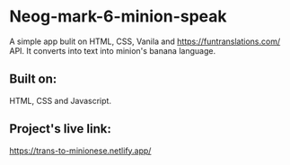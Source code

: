 # Neog-mark-6-minion-speak
A simple app bulit on HTML, CSS, Vanila and https://funtranslations.com/ API. It converts into text into minion's banana language.
## Built on: 
HTML, CSS and Javascript.
## Project's live link:
https://trans-to-minionese.netlify.app/
